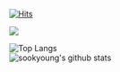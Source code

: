 [![Hits](https://hits.seeyoufarm.com/api/count/incr/badge.svg?url=https%3A%2F%2Fgithub.com%2Fsookyoungwoo&count_bg=%239FF7FF&title_bg=%23FFB9B9&icon=chupachups.svg&icon_color=%23FFFFFF&title=welcome&edge_flat=false)](https://hits.seeyoufarm.com)

<a href="https://www.instagram.com/sk.w_1119/" target="_blank"><img src="https://img.shields.io/badge/instagram-F7819F?style=flat-square&logo=E4405F&logoColor=FFFFFF"/></a>

![Top Langs](https://github-readme-stats.vercel.app/api/top-langs/?username=sookyoungwoo&layout=compact&theme=buefy)
<br />
![sookyoung's github stats](https://github-readme-stats.vercel.app/api?username=sookyoungwoo&show_icons=true&theme=buefy)
